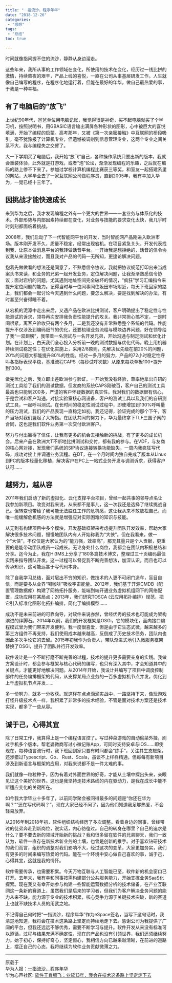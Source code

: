 ```yaml
---
title: "一指流沙，程序年华"
date: "2018-12-26"
categories:
 - "感想"
tags:
 - "总结"
toc: true

---
```


时间就像指间握不住的流沙，静静从身边溜走。

这些年来，我所从事的工作领域在变化，所使用的技术在变化，经历过一线比拼的激情，持续熬夜的艰辛，产品上线的喜悦，一直在公司从事基层研发工作。人生就像自己编写的程序，在程序化地运行着，但能在最好的年华，做自己最热爱的事，于我是一种幸福。

## 有了电脑后的“放飞”

上世纪90年代，爸爸单位用电脑记账，我觉得很是神奇，买不起电脑就买了个学习机，按照说明书，用GBASIC语言输出满屏各种形状的图形，心中被巨大的喜悦填满，开始了编程的启蒙。高考那年，又被《第一次亲密接触》中互联网的桥段吸引，毫不犹豫报了计算机专业，但遗憾被调剂到信息管理专业，这两个专业之间关系不大，我与编程失之交臂了。

大一下学期买了电脑后，我开始“放飞”自己，各种操作系统只要出新的版本，我就会重装体验，此外就是打游戏，或者“泡”论坛，渐渐发现编程的乐趣，之后就在编码的路上停不下来了。参加过学校计算机编程比赛获三等奖，和室友一起搭建系里的网站，大学毕业去了一家互联网公司做程序员，直到2005年，我有幸加入华为，一晃已经十三年了。
<!--more-->

## 因挑战才能快速成长

来到华为之后，我才发现编程之外有一个更大的世界——一套业务与体系化的技术。外部形势与内部因素持续都在变化，对业务与技能的要求变化太快，我几乎时时刻刻都面临着挑战。

2008年，我们启动了下一代智能网平台的开发，当时智能网产品刚进入欧洲市场。版本刚开发不久，质量不稳定，经常出现宕机。在项目紧急关头，开发代表找到我，让原本做消息平台的我转做话音平台。一开始我是想拒绝的，话音的信令协议我从来没接触过，而且我对产品的代码一无所知，更遑论解决问题。

抱着先做做看的想法还是同意了，不熟悉信令协议，我就把协议规范打印出来当成案头书来读，和业务的兄弟一起开发业务，定位解决问题，让我渐渐熟悉信令协议；面对宕机的问题，尤其遇到地址空间完全破坏的情况，“疯狂”学习汇编指令来提升定位问题的能力。记得当时与一位同事同住坂田市场附近，每天下班回家的路上，我们都会一起讨论今天遇到什么问题，要怎么解决，要是找到解决的办法，有时甚至兴奋得睡不着。

从宕机的泥潭中走出来后，又遇产品在欧洲比拼测试，客户明确提出了稳定性与性能测试的诉求，领导再次安排我负责性能提升的攻关。我非常担心搞不定，一是时间很紧，离客户验收只有两个多月，二是我还没有非常熟悉整个系统的代码。性能提升不仅涉及到编码细节的优化，还要梳理业务流程与模块边界问题，好在领导给了我“一双翅膀”，我带着一名测试与一名开发兄弟，开始沟通与制定测试和优化计划。在计划上，白天我们全心投入分析前一晚的测试数据与优化代码，晚上用机器持续测试稳定性；在优化实施上，采用2/8原则，先解决优先级在前20%的问题，20%的问题大都能提升80%的性能。经过一多月的努力，产品的72小时稳定性呼叫各指标表现平稳，基准流程CAPS（每秒试呼次数）从原来每块单板100+提升到1300。

做完优化之后，我立即出差欧洲参与验证。一开始我没有经验，草率地拿出自研的测试工具给了我们的测试数据，但友商的系统CAPS刚破百，客户自己的测试工具最高也只能到200多，严谨的客户怀疑数据的真实性。我对我们的数据很有信心，于是尝试和客户沟通，对接实验室核心网设备，客户的测试工具以及我们的自研测试工具，一起呼叫测试。在长时间的稳定性测试过程中，即使增加到130%呼叫量的压力测试，我们的产品表现一直稳定如初。我还记得，验证完成的那个下午，客户当场对我们竖起了大拇指。在团队共同的努力下，华为最终拿下TLF三国子网的合同，这也是我们软件业务第一次交付欧洲客户。

努力与付出赢得了信任，让我有更多的机会去接触新的挑战，有了更多的成长机会。后来产品在欧洲大T不断地比拼测试和交付，都有我的参与。在VDF，与友商的核心网对接，发现我们系统的SIP协议连接转换功能缺失，一周内我疯狂写代码，成功对接上并调通业务流程。在DT，在一个月时间内独自完成了版本从Linux到PC的版本轻量化移植，解决客户在PC上一站式业务开发与调测诉求，获得客户认可……

## 越努力，越从容

2011年我们启动了新的虚拟化、云化支撑平台项目，曾经一起共事的领导点名让我参加新项目。改变对我来说，从来都不是事儿，这一次我还是选择了继续挑战自己。但转变也带给了我可能无法胜任工作的危机感，这让我从来不敢放松自己，而唯一能缓解危机感的方法就是增强应对实际困难的知识与技能。

从无到有构建项目中多个模块，开发基础框架来考虑提升团队开发效率，帮助大家解决很多技术问题，慢慢地团队内有人开始称我为“大侠”。但在我看来，做一个“大侠”，不仅仅是大家认为的“能力强，效率高”，那充其量只是个人贡献，更重要的是能带动团队成员一起成长。无论身处什么岗位，我都会在团队内积极总结和分享。迄今为止，我在Hi3MS上分享了180多篇技术博文，整理过三十页编码最佳实践来指导团队开发。这一过程可以督促我不断完善想法，加深认识，而且也可以传承知识，这可能远甚于写代码本身。

除了自我学习总结，面对层出不穷的知识，做技术的人更不可闭门造车，盲目自信，而是要多从业界“喝咖啡”吸收宇宙能量。2012年，我们基于开源CMDB（配置管理数据库）构建了网络拓扑服务，能端到端开通业务虚拟机组网下的网络配置，成功应用在某局点；2013年，我们研究TOSCA (云应用拓扑编排）规范，把它引入标准化图形化拓扑编排，简化了编排模型……

成功不是未来前进的可靠向导，对软件来说亦然，曾经优秀的技术也可能成为架构演进的绊脚石。2014年以前，我们的开发框架是OSGi，它的模块化，面向接口编程模式曾为我们带来开发便利。我一度很喜爱，但是由于它生态式微，越来越多的第三方组件不再支持，我们使用成本越来越高，反倒成了历史技术债务，团队内也因此多次争论它的去留。2015年初我作为负责人，带队渐进式地引入微服务框架替换了OSGi，提升了团队并行开发效率。

软件设计是一个不断打磨不断完善的过程，技术的提升更多需要亲身的实践。我做方案设计时，都会参与框架与核心代码的编写，也只有深入其中，才会知道其中的关键点，才能更好地解决问题。从2014年开始，我设计并编写了项目中调度控制部件的任务编排框架的代码，从支撑某局点业务的一百多虚拟机节点并发，优化到上千虚拟机节点并发……

多一份努力，就多一分收获。就这样在点点滴滴实战中，一路坚持下来，像玩游戏打怪升级技术点一样，我积累了非常多的技术经验，不管是面对技术方案还是技术实现，都多了一些从容。

## 诚于己，心得其宜

除了日常工作，我算得上是一个编程语言控了。写过种菜游戏的自动偷菜外挂，刷过手机多个版本，帮老婆微商写过小微记账App，可同时支持安卓与iOS……即使现在，每种语言流行时，我下班回到家只要有时间都会“练手”，关注其生态框架，还涉猎过Typescript、Go、 Rust、Scala，虽谈不上样样精通，但每每有新项目涉及到新语言与框架的应用，对我来说都不是一件太难的事。

我们就像一粒粒种子，因为有着对外面世界的好奇，才能从土壤中探出头来，亲眼见证这个美好的世界。这也是我坚持走技术路线的内在驱动力，是我在成长中能不断适应变化的关键所在。

如今我大学毕业十多年了，以前同学聚会被问得最多的问题是“你还在华为啊？”“还在写代码啊？”，现在大家已经不问了，因为他们知道我足够热爱，不会轻易放弃。

从2016年到2018年初，软件组织结构经历了多次调整。看着身边的同事，曾经带过的徒弟奔赴到新岗位，说实话，内心彷徨过。自己的转身在哪里？自己的追求是什么？要不要去新的领域开始新的挑战？我和很多留在软件的兄弟聊天，我们一致认为，软件一直存在新技术新业务的土壤，也曾是创新的推手。对于喜欢钻研技术的我们而言，组织的调整对我们影响不大，经过这次的变革，大家更加务实，我们有更多的时间来编写热爱的代码。能在一个环境中安心做自己喜欢的事，诚于己，心得其宜，这就是我的情怀。

软件需要传承，也需要积累。今天万物互联与人工智能已至，软件新的机会窗口已打开。去年末，我有幸和同事按需构建部分公共服务能力，开始支撑业务SaaS化探索。现在我又有幸开始参与构建一些智能运营数据分析的技术储备。在产业互联网这一条新的赛道上，虽然我们是后来的学习者，但我们为客户解决业务问题的能力从来不缺。能力源于专业的技术积累，核心竞争力源于关键技术突破，新的赛道上也就不缺技术人员的用武之地。

不记得自己何时把“一指流沙，程序年华”作为eSpace签名，当写下这句话时，我清楚地知道，我将会在技术这条路上坚定而持续地走下去。感谢公司为我提供了广阔的平台，但我还远远不够优秀，需要不断学习与提升。软件开发从来没有标准可以遵循，过程与结果充满不确定性，现在的产品也没有引领世界，我们还须继续努力。始于初心，保持好奇心，坚定恒心，我相信方向已越来越清晰，在前进的道路上，摆正自己的心态，我将继续为软件业务贡献微薄之力。

------

原载于  
华为人报：[一指流沙，程序年华](http://app.huawei.com/paper/newspaper/newsPaperPage.do?method=showNewHwrPaperInfo&newsInfo=38755&sortId=1&commentLanguage=1)    
华为心声社区: [软件王肖腾飞：业软13年，我会在技术这条路上坚定走下去](http://xinsheng.huawei.com/cn/index.php?app=forum&mod=Detail&act=index&id=4127683)  
